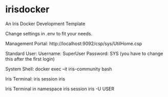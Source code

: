 # irisdocker
An Iris Docker Development Template

Change settings in .env to fit your needs.

Management Portal:
http://localhost:9092/csp/sys/UtilHome.csp

Standard User:
Username: SuperUser
Password: SYS
(you have to change this after the first login)

System Shell:
docker exec –it iris-community bash

Iris Terminal:
iris session iris

Iris Terminal in namespace
iris session iris -U USER


